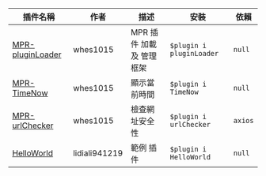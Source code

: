 | 插件名稱 | 作者 | 描述 | 安裝 | 依賴 |
| --- | --- | --- | --- | --- |
|[MPR-pluginLoader](https://github.com/ExpTechTW/MPR-pluginLoader)|whes1015|MPR 插件 加載 及 管理 框架|`$plugin i pluginLoader`|`null`|
|[MPR-TimeNow](https://github.com/ExpTechTW/MPR-TimeNow)|whes1015|顯示當前時間|`$plugin i TimeNow`|`null`|
|[MPR-urlChecker](https://github.com/ExpTechTW/MPR-urlChecker)|whes1015|檢查網址安全性|`$plugin i urlChecker`|`axios`|
|[HelloWorld](https://github.com/lidiali941219/MPR-HelloWorld)|lidiali941219|範例 插件|`$plugin i HelloWorld`|`null`|
